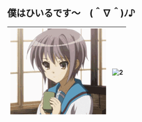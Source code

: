 ## 僕はひいるです〜　(⁠＾⁠∇⁠＾⁠)⁠ﾉ⁠♪

| ![1](nagatoyuki.gif) | ![2](sorachan.gif) |
| --- | --- |
<!--
**Vitngu/Vitngu** is a ✨ _special_ ✨ repository because its `README.md` (this file) appears on your GitHub profile.

Here are some ideas to get you started:

- 🔭 I’m currently working on ...
- 🌱 I’m currently learning ...
- 👯 I’m looking to collaborate on ...
- 🤔 I’m looking for help with ...
- 💬 Ask me about ...
- 📫 How to reach me: ...
- 😄 Pronouns: ...
- ⚡ Fun fact: ...
-->
